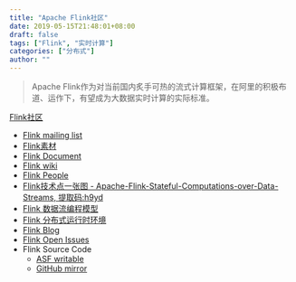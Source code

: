 ```yaml
---
title: "Apache Flink社区"
date: 2019-05-15T21:48:01+08:00
draft: false
tags: ["Flink", "实时计算"]
categories: ["分布式"]
author: ""
---
```


> Apache Flink作为对当前国内炙手可热的流式计算框架，在阿里的积极布道、运作下，有望成为大数据实时计算的实际标准。

[Flink社区](https://flink.apache.org/community.html)
* [Flink mailing list](https://flink.apache.org/community.html#mailing-lists)
* [Flink素材](https://flink.apache.org/material.html)
* [Flink Document](https://ci.apache.org/projects/flink/flink-docs-stable/)
* [Flink wiki](https://cwiki.apache.org/confluence/display/FLINK/Apache+Flink+Home)
* [Flink People](https://flink.apache.org/community.html#people)
* [Flink技术点一张图 - Apache-Flink-Stateful-Computations-over-Data-Streams, 提取码:h9yd](https://pan.baidu.com/s/1takDys1K1yrqODoJEh8X9g)
* [Flink 数据流编程模型](https://ci.apache.org/projects/flink/flink-docs-release-1.8/concepts/programming-model.html)
* [Flink 分布式运行时环境](https://ci.apache.org/projects/flink/flink-docs-release-1.8/concepts/runtime.html)
* [Flink Blog](https://flink.apache.org/blog/)
* [Flink Open Issues](https://issues.apache.org/jira/projects/FLINK/issues/FLINK-21351?filter=allopenissues)
* Flink Source Code
    + [ASF writable](https://gitbox.apache.org/repos/asf/flink.git)
    + [GitHub mirror](https://github.com/apache/flink.git)